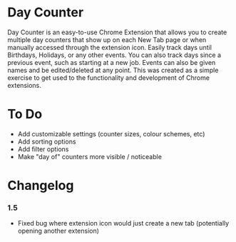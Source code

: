 # Day Counter
Day Counter is an easy-to-use Chrome Extension that allows you to create multiple day counters that show up on each New Tab page or when manually accessed through the extension icon. Easily track days until Birthdays, Holidays, or any other events. You can also track days since a previous event, such as starting at a new job. Events can also be given names and be edited/deleted at any point. This was created as a simple exercise to get used to the functionality and development of Chrome extensions.

# To Do
- Add customizable settings (counter sizes, colour schemes, etc)
- Add sorting options
- Add filter options
- Make "day of" counters more visible / noticeable

# Changelog

### 1.5

- Fixed bug where extension icon would just create a new tab (potentially opening another extension)
